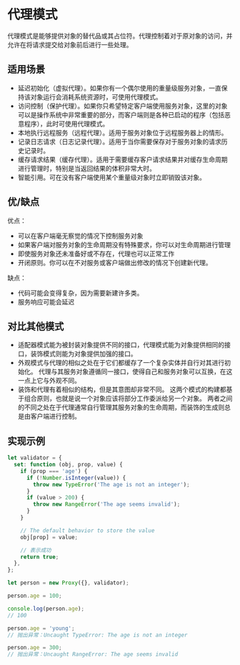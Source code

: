 # 代理模式

代理模式是能够提供对象的替代品或其占位符。代理控制着对于原对象的访问，并允许在将请求提交给对象前后进行一些处理。

## 适用场景

- 延迟初始化（虚拟代理）。如果你有一个偶尔使用的重量级服务对象，一直保持该对象运行会消耗系统资源时，可使用代理模式。
- 访问控制（保护代理）。如果你只希望特定客户端使用服务对象，这里的对象可以是操作系统中非常重要的部分，而客户端则是各种已启动的程序（包括恶意程序），此时可使用代理模式。
- 本地执行远程服务（远程代理）。适用于服务对象位于远程服务器上的情形。
- 记录日志请求（日志记录代理）。适用于当你需要保存对于服务对象的请求历史记录时。
- 缓存请求结果（缓存代理）。适用于需要缓存客户请求结果并对缓存生命周期进行管理时，特别是当返回结果的体积非常大时。
- 智能引用。可在没有客户端使用某个重量级对象时立即销毁该对象。

## 优/缺点

优点：

- 可以在客户端毫无察觉的情况下控制服务对象
- 如果客户端对服务对象的生命周期没有特殊要求，你可以对生命周期进行管理
- 即使服务对象还未准备好或不存在，代理也可以正常工作
- 开闭原则。你可以在不对服务或客户端做出修改的情况下创建新代理。

缺点：

- 代码可能会变得复杂，因为需要新建许多类。
- 服务响应可能会延迟

## 对比其他模式

- 适配器模式能为被封装对象提供不同的接口，代理模式能为对象提供相同的接口，装饰模式则能为对象提供加强的接口。
- 外观模式与代理的相似之处在于它们都缓存了一个复杂实体并自行对其进行初始化。
  代理与其服务对象遵循同一接口，使得自己和服务对象可以互换，在这一点上它与外观不同。
- 装饰和代理有着相似的结构，但是其意图却非常不同。
  这两个模式的构建都基于组合原则，也就是说一个对象应该将部分工作委派给另一个对象。
  两者之间的不同之处在于代理通常自行管理其服务对象的生命周期，而装饰的生成则总是由客户端进行控制。

## 实现示例

```js
let validator = {
  set: function (obj, prop, value) {
    if (prop === 'age') {
      if (!Number.isInteger(value)) {
        throw new TypeError('The age is not an integer');
      }
      if (value > 200) {
        throw new RangeError('The age seems invalid');
      }
    }

    // The default behavior to store the value
    obj[prop] = value;

    // 表示成功
    return true;
  },
};

let person = new Proxy({}, validator);

person.age = 100;

console.log(person.age);
// 100

person.age = 'young';
// 抛出异常：Uncaught TypeError: The age is not an integer

person.age = 300;
// 抛出异常：Uncaught RangeError: The age seems invalid
```
